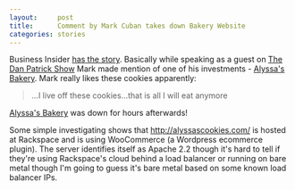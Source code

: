 ```yaml
---
layout:     post
title:      Comment by Mark Cuban takes down Bakery Website
categories: stories
---
```


Business Insider [has the story](http://www.businessinsider.com/mark-cuban-cookies-2014-8). Basically while speaking as a guest on [The Dan Patrick Show](http://www.danpatrick.com/) Mark made mention of one of his investments - [Alyssa's Bakery](http://alyssascookies.com/). Mark really likes these cookies apparently:

> ...I live off these cookies...that is all I will eat anymore

[Alyssa's Bakery](http://alyssascookies.com/) was down for hours afterwards!

Some simple investigating shows that http://alyssascookies.com/ is hosted at Rackspace and is using WooCommerce (a Wordpress ecommerce plugin). The server identifies itself as Apache 2.2 though it's hard to tell if they're using Rackspace's cloud behind a load balancer or running on bare metal though I'm going to guess it's bare metal based on some known load balancer IPs.